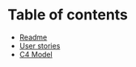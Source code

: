 # Table of contents

* [Readme](README.md)
* [User stories](user-stories.md)
* [C4 Model](c4-model.md)
